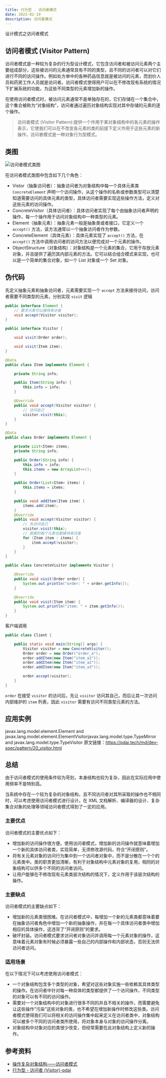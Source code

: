 ```yaml
---
title: 行为型 - 访问者模式
date: 2023-02-19
description: 访问者模式
---
```


设计模式之访问者模式
<!-- more -->

## 访问者模式 (Visitor Pattern)

访问者模式是一种较为复杂的行为型设计模式，它包含访问者和被访问元素两个主要组成部分，这些被访问的元素通常具有不同的类型，且不同的访问者可以对它们进行不同的访问操作。例如处方单中的各种药品信息就是被访问的元素，而划价人员和药房工作人员就是访问者。访问者模式使得用户可以在不修改现有系统的情况下扩展系统的功能，为这些不同类型的元素增加新的操作。

在使用访问者模式时，被访问元素通常不是单独存在的，它们存储在一个集合中，这个集合被称为“对象结构”，访问者通过遍历对象结构实现对其中存储的元素的逐个操作。

> 访问者模式 (Visitor Pattern):提供一个作用于某对象结构中的各元素的操作表示，它使我们可以在不改变各元素的类的前提下定义作用于这些元素的新操作。访问者模式是一种对象行为型模式。

## 类图

![访问者模式类图](https://cdn.jsdelivr.net/gh/AlexChen68/OSS@master/blog/advance/visitor_pattern.png)

在访问者模式类图中包含如下几个角色：

- Vistor（抽象访问者）：抽象访问者为对象结构中每一个具体元素类 `ConcreteElement` 声明一个访问操作，从这个操作的名称或参数类型可以清楚知道需要访问的具体元素的类型，具体访问者需要实现这些操作方法，定义对这些元素的访问操作。
- ConcreteVisitor（具体访问者）：具体访问者实现了每个由抽象访问者声明的操作，每一个操作用于访问对象结构中一种类型的元素。
- Element（抽象元素）：抽象元素一般是抽象类或者接口，它定义一个 `accept()` 方法，该方法通常以一个抽象访问者作为参数。
- ConcreteElement（具体元素）：具体元素实现了 `accept()` 方法，在 `accept()` 方法中调用访问者的访问方法以便完成对一个元素的操作。
- ObjectStructure（对象结构）：对象结构是一个元素的集合，它用于存放元素对象，并且提供了遍历其内部元素的方法。它可以结合组合模式来实现，也可以是一个简单的集合对象，如一个 List 对象或一个 Set 对象。

## 伪代码

先定义抽象元素和抽象访问者，元素需要实现一个 `accept` 方法来接待访问，访问者需要不同类型的元素，分别实现 `visit` 逻辑

```java
public interface Element {
    // 要求元素可以接待来访者
    void accept(Visitor visitor);
}

public interface Visitor {

    void visit(Order order);

    void visit(Item item);
}
```

```java
@Data
public class Item implements Element {

    private String info;

    public Item(String info) {
        this.info = info;
    }

    @Override
    public void accept(Visitor visitor) {
        // 访问自己
        visitor.visit(this);
    }
}

@Data
public class Order implements Element {

    private List<Item> items;
    private String info;

    public Order(String info) {
        this.info = info;
        this.items = new ArrayList<>();
    }

    public Order(List<Item> items) {
        this.items = items;
    }

    public void addItem(Item item) {
        items.add(item);
    }
    @Override
    public void accept(Visitor visitor) {
        // 先访问自己
        visitor.visit(this);
        // 嵌套的每个元素也都接待来访者
        for (Item item : items) {
            item.accept(visitor);
        }
    }
}

public class ConcreteVisitor implements Visitor {

    @Override
    public void visit(Order order) {
        System.out.println("order: " + order.getInfo());
    }

    @Override
    public void visit(Item item) {
        System.out.println("item: " + item.getInfo());
    }
}
```

客户端调用

```java
public class Client {

    public static void main(String[] args) {
        Visitor visitor = new ConcreteVisitor();
        Order order = new Order("order_a");
        order.addItem(new Item("item_a1"));
        order.addItem(new Item("item_a2"));
        order.addItem(new Item("item_a3"));

        order.accept(visitor);
    }
}
```
 
`order` 在接受 `visitor` 的访问后，先让 `visitor` 访问其自己，而后让其一次访问内部维护的 `item` 列表，因此 `visitor` 需要有访问不同类型元素的方法。

## 应用实例

javax.lang.model.element.Element and javax.lang.model.element.ElementVisitorjavax.lang.model.type.TypeMirror and javax.lang.model.type.TypeVisitor
原文链接：https://pdai.tech/md/dev-spec/pattern/20_visitor.html

## 总结

由于访问者模式的使用条件较为苛刻，本身结构也较为复杂，因此在实际应用中使用频率不是特别高。

当系统中存在一个较为复杂的对象结构，且不同访问者对其所采取的操作也不相同时，可以考虑使用访问者模式进行设计。在 XML 文档解析、编译器的设计、复杂集合对象的处理等领域访问者模式得到了一定的应用。


### 主要优点

访问者模式的主要优点如下：

- 增加新的访问操作很方便。使用访问者模式，增加新的访问操作就意味着增加一个新的具体访问者类，实现简单，无须修改源代码，符合“开闭原则”。
- 将有关元素对象的访问行为集中到一个访问者对象中，而不是分散在一个个的元素类中。类的职责更加清晰，有利于对象结构中元素对象的复用，相同的对象结构可以供多个不同的访问者访问。
- 让用户能够在不修改现有元素类层次结构的情况下，定义作用于该层次结构的操作。

### 主要缺点

访问者模式的主要缺点如下：

- 增加新的元素类很困难。在访问者模式中，每增加一个新的元素类都意味着要在抽象访问者角色中增加一个新的抽象操作，并在每一个具体访问者类中增加相应的具体操作，这违背了“开闭原则”的要求。
- 破坏封装。访问者模式要求访问者对象访问并调用每一个元素对象的操作，这意味着元素对象有时候必须暴露一些自己的内部操作和内部状态，否则无法供访问者访问。

### 适用场景

在以下情况下可以考虑使用访问者模式：

- 一个对象结构包含多个类型的对象，希望对这些对象实施一些依赖其具体类型的操作。在访问者中针对每一种具体的类型都提供了一个访问操作，不同类型的对象可以有不同的访问操作。
- 需要对一个对象结构中的对象进行很多不同的并且不相关的操作，而需要避免让这些操作“污染”这些对象的类，也不希望在增加新操作时修改这些类。访问者模式使得我们可以将相关的访问操作集中起来定义在访问者类中，对象结构可以被多个不同的访问者类所使用，将对象本身与对象的访问操作分离。
- 对象结构中对象对应的类很少改变，但经常需要在此对象结构上定义新的操作。

## 参考资料

- [操作复杂对象结构——访问者模式](https://blog.csdn.net/lovelion/article/details/7433567)
- [行为型 - 访问者 (Visitor)-pdai](https://pdai.tech/md/dev-spec/pattern/20_visitor.html)